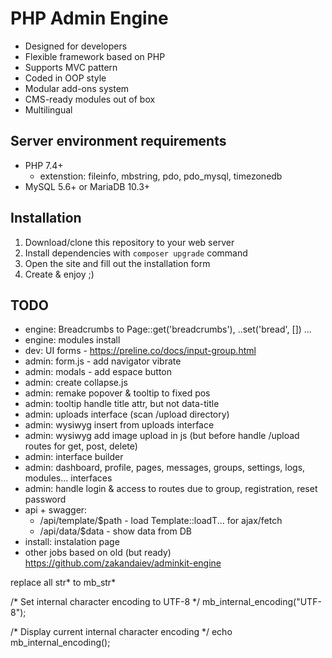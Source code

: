 # PHP Admin Engine
* Designed for developers
* Flexible framework based on PHP
* Supports MVC pattern
* Coded in OOP style
* Modular add-ons system
* CMS-ready modules out of box
* Multilingual

## Server environment requirements
* PHP 7.4+
  * extenstion: fileinfo, mbstring, pdo, pdo_mysql, timezonedb
* MySQL 5.6+ or MariaDB 10.3+

## Installation
1. Download/clone this repository to your web server
2. Install dependencies with `composer upgrade` command
3. Open the site and fill out the installation form
4. Create & enjoy ;)

## TODO
* engine: Breadcrumbs to Page::get('breadcrumbs'), ..set('bread', []) ...
* engine: modules install
* dev: UI forms - https://preline.co/docs/input-group.html
* admin: form.js - add navigator vibrate
* admin: modals - add espace button
* admin: create collapse.js
* admin: remake popover & tooltip to fixed pos
* admin: tooltip handle title attr, but not data-title
* admin: uploads interface (scan /upload directory)
* admin: wysiwyg insert from uploads interface
* admin: wysiwyg add image upload in js (but before handle /upload routes for get, post, delete)
* admin: interface builder
* admin: dashboard, profile, pages, messages, groups, settings, logs, modules... interfaces
* admin: handle login & access to routes due to group, registration, reset password
* api + swagger:
  * /api/template/$path - load Template::loadT... for ajax/fetch
  * /api/data/$data - show data from DB
* install: instalation page
* other jobs based on old (but ready) https://github.com/zakandaiev/adminkit-engine

replace all str* to mb_str*

/* Set internal character encoding to UTF-8 */
mb_internal_encoding("UTF-8");

/* Display current internal character encoding */
echo mb_internal_encoding();